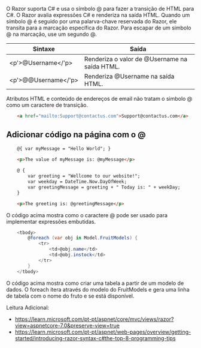
O Razor suporta C# e usa o símbolo @ para fazer a transição de HTML para C#.
O Razor avalia expressões C# e renderiza na saída HTML.
Quando um símbolo @ é seguido por uma palarva-chave reservada do Razor, ele transita para a marcação específica do Razor.
Para escapar de um simbolo @ na marcação, use um segundo @.

| Sintaxe             | Saída                                         |
| ------------------- | --------------------------------------------- |
| <p'>@Username</'p>  | Renderiza o valor de @Username na saída HTML. |
| <p'>@@Username</'p> | Renderiza @Username na saída HTML.            |
Atributos HTML e conteúdo de endereços de email não tratam o simbolo @ como um caractere de transição.

```html
	<a href="mailto:Support@contactus.com">Support@contactus.com</a>
```



## Adicionar código na página com o @

```html
	@{ var myMessage = "Hello World"; }
	
	<p>The value of myMessage is: @myMessage</p>

	@ {
		var greeting = "Wellcome to our website!";
		var weekday = DateTime.Now.DayOfWeek;
		var greetingMessage = greeting + " Today is: " + weekDay;
	}

	<p>The greeting is: @greetingMessage</p>
```

O código acima mostra como o caractere @ pode ser usado para implementar expressões embutidas.

```csharp
	<tbody>
		@foreach (var obj in Model.FruitModels) {
			<tr>
				<td>@obj.name</td>
				<td>@obj.instock</td>
			</tr>
		}
	</tbody>
```

O código acima mostra como criar uma tabela a partir de um modelo de dados.
O foreach itera através do modelo do FruitModels e gera uma linha de tabela com o nome do fruto e se está disponível.


Leitura Adicional:
- https://learn.microsoft.com/pt-pt/aspnet/core/mvc/views/razor?view=aspnetcore-7.0&preserve-view=true
- https://learn.microsoft.com/pt-pt/aspnet/web-pages/overview/getting-started/introducing-razor-syntax-c#the-top-8-programming-tips